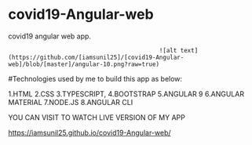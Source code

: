 # covid19-Angular-web
covid19 angular web app.
                                                
                                               ![alt text](https://github.com/[iamsunil25]/[covid19-Angular-web]/blob/[master]/angular-10.png?raw=true)
                                                
                                                
#Technologies used by me to build this app as below:

1.HTML
2.CSS
3.TYPESCRIPT,
4.BOOTSTRAP
5.ANGULAR 9
6.ANGULAR MATERIAL
7.NODE.JS
8.ANGULAR CLI


YOU CAN VISIT TO WATCH LIVE VERSION OF MY APP


https://iamsunil25.github.io/covid19-Angular-web/
